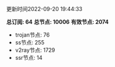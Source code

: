 更新时间2022-09-20 19:44:33

**总订阅: 64**
**总节点: 10006**
**有效节点: 2074**
- trojan节点: 76
- ss节点: 255
- v2ray节点: 1729
- ssr节点: 14
